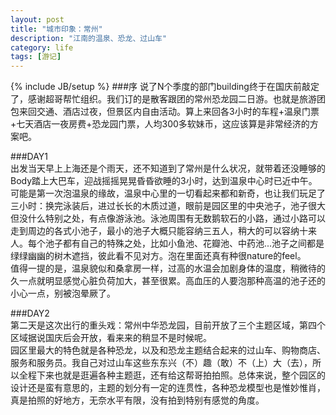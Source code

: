 ```yaml
---
layout: post
title: "城市印象：常州"
description: "江南的温泉、恐龙、过山车"
category: life
tags: [游记]
---
```

{% include JB/setup %}
###序
说了N个季度的部门building终于在国庆前敲定了，感谢超哥帮忙组织。我们订的是散客跟团的常州恐龙园二日游。也就是旅游团包来回交通、酒店过夜，但景区内自由活动。算上来回各3小时的车程+温泉门票+七天酒店一夜房费+恐龙园门票，人均300多软妹币，这应该算是非常经济的方案吧。  

###DAY1    
出发当天早上上海还是个雨天，还不知道到了常州是什么状况，就带着还没睡够的Body踏上大巴车，迎战摇摇晃晃昏昏欲睡的3小时，达到温泉中心时已近中午。可能是第一次泡温泉的缘故，温泉中心里的一切看起来都和新奇，也让我们玩足了三小时：换完泳装后，进过长长的木质过道，眼前是园区里的中央池子，池子很大但没什么特别之处，有点像游泳池。泳池周围有无数鹅软石的小路，通过小路可以走到周边的各式小池子，最小的池子大概只能容纳三五人，稍大的可以容纳十来人。每个池子都有自己的特殊之处，比如小鱼池、花瓣池、中药池...池子之间都是绿绿幽幽的树木遮挡，彼此看不见对方。泡在里面还真有种很nature的feel。  
值得一提的是，温泉貌似和桑拿房一样，过高的水温会加剧身体的温度，稍微待的久一点就明显感觉心脏负荷加大，甚至很累。高血压的人要泡那种高温的池子还的小心一点，别被泡晕厥了。  
  
###DAY2   
第二天是这次出行的重头戏：常州中华恐龙园，目前开放了三个主题区域，第四个区域据说国庆后会开放，看来来的稍显不是时候呢。  
园区里最大的特色就是各种恐龙，以及和恐龙主题结合起来的过山车、购物商店、服务和服务员。我自己对过山车这些东东兴（不）趣（敢）不（上）大（去），所以全程下来也就是逛遍各种主题逛，还有给这帮哥拍拍照。总体来说，整个园区的设计还是蛮有意思的，主题的划分有一定的连贯性，各种恐龙模型也是惟妙惟肖，真是拍照的好地方，无奈水平有限，没有拍到特别有感觉的角度。    

